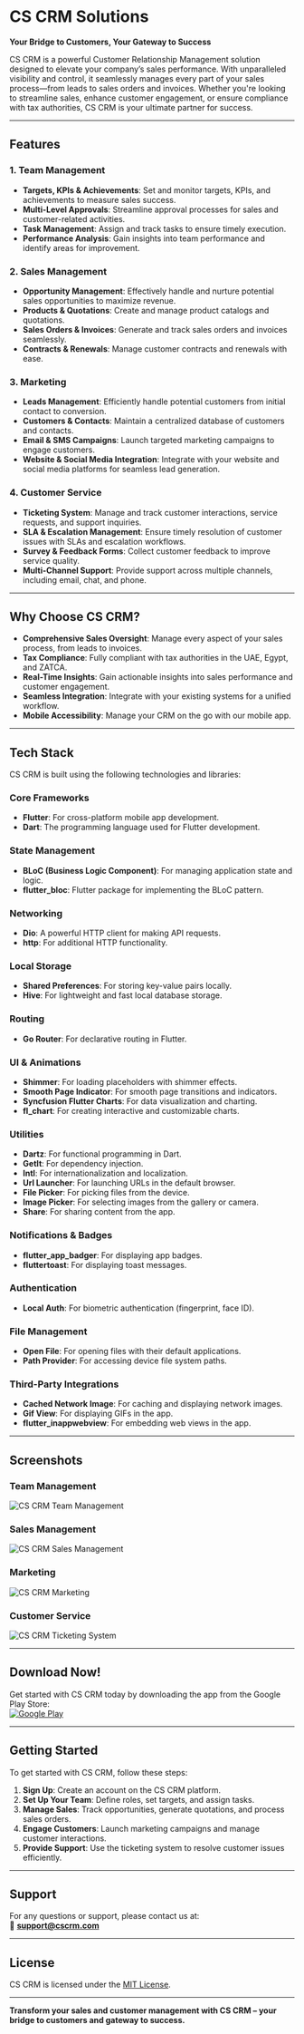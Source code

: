 # CS CRM Solutions

**Your Bridge to Customers, Your Gateway to Success**

CS CRM is a powerful Customer Relationship Management solution designed to elevate your company’s sales performance. With unparalleled visibility and control, it seamlessly manages every part of your sales process—from leads to sales orders and invoices. Whether you're looking to streamline sales, enhance customer engagement, or ensure compliance with tax authorities, CS CRM is your ultimate partner for success.

---

## Features

### 1. **Team Management**
   - **Targets, KPIs & Achievements**: Set and monitor targets, KPIs, and achievements to measure sales success.
   - **Multi-Level Approvals**: Streamline approval processes for sales and customer-related activities.
   - **Task Management**: Assign and track tasks to ensure timely execution.
   - **Performance Analysis**: Gain insights into team performance and identify areas for improvement.

### 2. **Sales Management**
   - **Opportunity Management**: Effectively handle and nurture potential sales opportunities to maximize revenue.
   - **Products & Quotations**: Create and manage product catalogs and quotations.
   - **Sales Orders & Invoices**: Generate and track sales orders and invoices seamlessly.
   - **Contracts & Renewals**: Manage customer contracts and renewals with ease.

### 3. **Marketing**
   - **Leads Management**: Efficiently handle potential customers from initial contact to conversion.
   - **Customers & Contacts**: Maintain a centralized database of customers and contacts.
   - **Email & SMS Campaigns**: Launch targeted marketing campaigns to engage customers.
   - **Website & Social Media Integration**: Integrate with your website and social media platforms for seamless lead generation.

### 4. **Customer Service**
   - **Ticketing System**: Manage and track customer interactions, service requests, and support inquiries.
   - **SLA & Escalation Management**: Ensure timely resolution of customer issues with SLAs and escalation workflows.
   - **Survey & Feedback Forms**: Collect customer feedback to improve service quality.
   - **Multi-Channel Support**: Provide support across multiple channels, including email, chat, and phone.

---

## Why Choose CS CRM?

- **Comprehensive Sales Oversight**: Manage every aspect of your sales process, from leads to invoices.
- **Tax Compliance**: Fully compliant with tax authorities in the UAE, Egypt, and ZATCA.
- **Real-Time Insights**: Gain actionable insights into sales performance and customer engagement.
- **Seamless Integration**: Integrate with your existing systems for a unified workflow.
- **Mobile Accessibility**: Manage your CRM on the go with our mobile app.

---

## Tech Stack

CS CRM is built using the following technologies and libraries:

### Core Frameworks
- **Flutter**: For cross-platform mobile app development.
- **Dart**: The programming language used for Flutter development.

### State Management
- **BLoC (Business Logic Component)**: For managing application state and logic.
- **flutter_bloc**: Flutter package for implementing the BLoC pattern.

### Networking
- **Dio**: A powerful HTTP client for making API requests.
- **http**: For additional HTTP functionality.

### Local Storage
- **Shared Preferences**: For storing key-value pairs locally.
- **Hive**: For lightweight and fast local database storage.

### Routing
- **Go Router**: For declarative routing in Flutter.

### UI & Animations
- **Shimmer**: For loading placeholders with shimmer effects.
- **Smooth Page Indicator**: For smooth page transitions and indicators.
- **Syncfusion Flutter Charts**: For data visualization and charting.
- **fl_chart**: For creating interactive and customizable charts.

### Utilities
- **Dartz**: For functional programming in Dart.
- **GetIt**: For dependency injection.
- **Intl**: For internationalization and localization.
- **Url Launcher**: For launching URLs in the default browser.
- **File Picker**: For picking files from the device.
- **Image Picker**: For selecting images from the gallery or camera.
- **Share**: For sharing content from the app.

### Notifications & Badges
- **flutter_app_badger**: For displaying app badges.
- **fluttertoast**: For displaying toast messages.

### Authentication
- **Local Auth**: For biometric authentication (fingerprint, face ID).

### File Management
- **Open File**: For opening files with their default applications.
- **Path Provider**: For accessing device file system paths.

### Third-Party Integrations
- **Cached Network Image**: For caching and displaying network images.
- **Gif View**: For displaying GIFs in the app.
- **flutter_inappwebview**: For embedding web views in the app.

---

## Screenshots

### Team Management
![CS CRM Team Management](https://play.google.com/store/apps/details?id=com.corporatestack.crm&hl=en#1)

### Sales Management
![CS CRM Sales Management](https://play.google.com/store/apps/details?id=com.corporatestack.crm&hl=en#2)

### Marketing
![CS CRM Marketing](https://play.google.com/store/apps/details?id=com.corporatestack.crm&hl=en#3)

### Customer Service
![CS CRM Ticketing System](https://play.google.com/store/apps/details?id=com.corporatestack.crm&hl=en#4)

---

## Download Now!

Get started with CS CRM today by downloading the app from the Google Play Store:  
[![Google Play](https://img.shields.io/badge/Google_Play-Download_Now-green?logo=google-play)](https://play.google.com/store/apps/details?id=com.corporatestack.crm&hl=en)

---

## Getting Started

To get started with CS CRM, follow these steps:

1. **Sign Up**: Create an account on the CS CRM platform.
2. **Set Up Your Team**: Define roles, set targets, and assign tasks.
3. **Manage Sales**: Track opportunities, generate quotations, and process sales orders.
4. **Engage Customers**: Launch marketing campaigns and manage customer interactions.
5. **Provide Support**: Use the ticketing system to resolve customer issues efficiently.

---

## Support

For any questions or support, please contact us at:  
📧 **support@cscrm.com**  

---

## License

CS CRM is licensed under the [MIT License](LICENSE).

---

**Transform your sales and customer management with CS CRM – your bridge to customers and gateway to success.**
